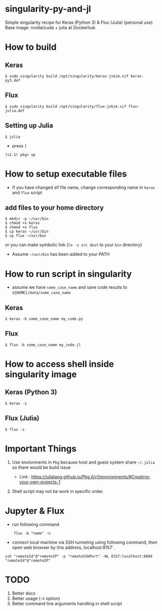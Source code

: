 # singularity-py-and-jl
Simple singularity recipe for Keras (Python 3) & Flux (Julia) (personal use)
Base image: nvidia/cuda + julia at Dockerhub

# How to build 

## Keras
```
$ sudo singularity build /opt/singularity/keras-jskim.sif keras-py3.def
```

## Flux
```
$ sudo singularity build /opt/singularity/flux-jskim.sif flux-julia.def
```

## Setting up Julia
```
$ julia
```

* press `]`

```
(v1.1) pkg> up
```

# How to setup executable files 

* If you have changed sif file name, change corresponding name in `keras` and `flux` script

## add files to your home directory

```
$ mkdir -p ~/usr/bin
$ chmod +x keras
$ chmod +x flux
$ cp keras ~/usr/bin
$ cp flux ~/usr/bin
```

or you can make symbolic link (`ln -s src dest` to your `bin` directory)

* Assume `~/usr/bin` has been added to your PATH

# How to run script in singularity 

* assume we have `some_case_name` and save code results to `${HOME}/data/some_case_name`

## Keras

```
$ keras -b some_case_name my_code.py
```

## Flux

```
$ flux -b some_case_name my_code.jl
```

# How to access shell inside singularity image

## Keras (Python 3)

```
$ keras -s
```

## Flux (Julia)

```
$ flux -s
```

# Important Things

1. Use envionments in `Pkg` because host and guest system share `~/.julia` so there would be build issue
    * Link : https://julialang.github.io/Pkg.jl/v1/environments/#Creating-your-own-projects-1

2. Shell script may not be work in specific order. 


# Jupyter & Flux

* run following command
```
    flux -b "name" -n
```

* connect local machine via SSH tunneling using following command, then open web browser by this address, localhost:8157`.
```
ssh "remoteId"@"remoteIP" -p "remoteSSHPort" -NL 8157:localhost:8889 "remoteId"@"remoteIP"
```

# TODO

1. Better docs
2. Better usage (`-h` option)
3. Better command line arguments handling in shell script


